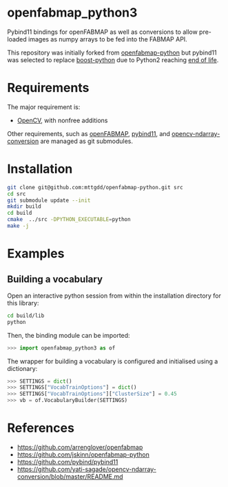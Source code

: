 # openfabmap_python3

Pybind11 bindings for openFABMAP as well as conversions to allow pre-loaded images as numpy arrays to be fed into the FABMAP API.

This repository was initially forked from [openfabmap-python](<https://github.com/jskinn/openfabmap-python>) but pybind11 was selected to replace [boost-python](https://github.com/boostorg/python) due to Python2 reaching [end of life](https://legacy.python.org/dev/peps/pep-0373/).

# Requirements

The major requirement is:

* [OpenCV](https://github.com/opencv/opencv), with nonfree additions

Other requirements, such as [openFABMAP](https://github.com/arrenglover/openfabmap), [pybind11](https://github.com/pybind/pybind11), and [opencv-ndarray-conversion](https://github.com/yati-sagade/opencv-ndarray-conversion/blob/master/README.md) are managed as git submodules.

# Installation

```bash
git clone git@github.com:mttgdd/openfabmap-python.git src
cd src
git submodule update --init
mkdir build
cd build
cmake  ../src -DPYTHON_EXECUTABLE=python
make -j
```

# Examples

## Building a vocabulary

Open an interactive python session from within the installation directory for this library:

```bash
cd build/lib
python
```

Then, the binding module can be imported:

```python
>>> import openfabmap_python3 as of
```

The wrapper for building a vocabulary is configured and initialised using a dictionary:

```python
>>> SETTINGS = dict()
>>> SETTINGS["VocabTrainOptions"] = dict()
>>> SETTINGS["VocabTrainOptions"]["ClusterSize"] = 0.45
>>> vb = of.VocabularyBuilder(SETTINGS)
```

# References

* <https://github.com/arrenglover/openfabmap>
* <https://github.com/jskinn/openfabmap-python>
* <https://github.com/pybind/pybind11>
* <https://github.com/yati-sagade/opencv-ndarray-conversion/blob/master/README.md>


